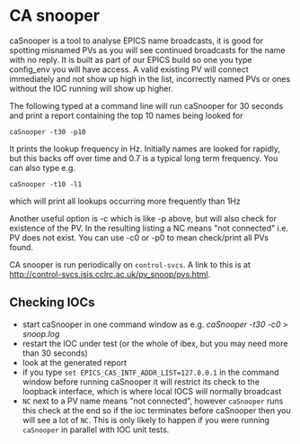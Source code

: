 # CA snooper

caSnooper is a tool to analyse EPICS name broadcasts, it is good for spotting misnamed PVs as
you will see continued broadcasts for the name with no reply. It is built as part of our EPICS
build so one you type config_env you will have access. A valid existing PV will connect immediately and 
not show up high in the list, incorrectly named PVs or ones without the IOC running will show up higher. 

The following typed at a command line will run caSnooper for 30 seconds and print a report
containing the top 10 names being looked for

    caSnooper -t30 -p10

It prints the lookup frequency in Hz. Initially names are looked for rapidly, but this
backs off over time and 0.7 is a typical long term frequency. You can also type e.g.

    caSnooper -t10 -l1

which will print all lookups occurring more frequently than 1Hz

Another useful option is  -c  which is like -p above, but will also check for existence of the
PV. In the resulting listing a   NC   means "not connected" i.e. PV does not exist. You can use -c0 or
-p0 to mean check/print all PVs found.

CA snooper is run periodically on `control-svcs`. A link to this is at http://control-svcs.isis.cclrc.ac.uk/pv_snoop/pvs.html. 

## Checking IOCs

* start caSnooper in one command window as e.g.      _caSnooper -t30 -c0 > snoop.log_
* restart the IOC under test (or the whole of ibex, but you may need more than 30 seconds)
* look at the generated report
* if you type `set EPICS_CAS_INTF_ADDR_LIST=127.0.0.1` in the command window before running caSnooper it will restrict its check to the loopback interface, which is where local IOCS will normally broadcast
* `NC` next to a PV name means "not connected", however `caSnooper` runs this check at the end so if the ioc terminates before caSnooper then you will see a lot of `NC`. This is only likely to happen if you were running `caSnooper` in parallel with IOC unit tests.
 